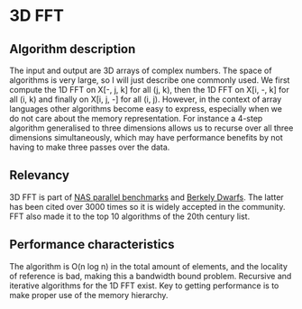 # 3D FFT

## Algorithm description

The input and output are 3D arrays of complex numbers. The space of algorithms is very large,
so I will just describe one commonly used. We first compute the 1D FFT on X[-, j, k] for all
(j, k), then the 1D FFT on X[i, -, k] for all (i, k) and finally on X[i, j, -] for all (i, j).
However, in the context of array languages other algorithms become easy to express, especially
when we do not care about the memory representation. For instance a 4-step algorithm generalised
to three dimensions allows us to recurse over all three dimensions simultaneously, which may
have performance benefits by not having to make three passes over the data.

## Relevancy

3D FFT is part of [NAS parallel benchmarks](https://www.nas.nasa.gov/software/npb.html)
and [Berkely Dwarfs](https://www2.eecs.berkeley.edu/Pubs/TechRpts/2006/EECS-2006-183.pdf).
The latter has been cited over 3000 times so it is widely accepted in the
community. FFT also made it to the top 10 algorithms of the 20th century list.

## Performance characteristics

The algorithm is O(n log n) in the total amount of elements, and the locality of reference is
bad, making this a bandwidth bound problem. Recursive and iterative algorithms for the 1D FFT
exist. Key to getting performance is to make proper use of the memory hierarchy.

